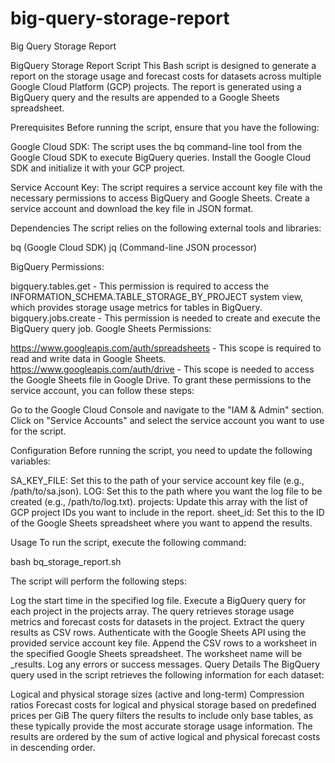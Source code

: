 # big-query-storage-report
Big Query Storage Report

BigQuery Storage Report Script
This Bash script is designed to generate a report on the storage usage and forecast costs for datasets across multiple Google Cloud Platform (GCP) projects. The report is generated using a BigQuery query and the results are appended to a Google Sheets spreadsheet.

Prerequisites
Before running the script, ensure that you have the following:

Google Cloud SDK: The script uses the bq command-line tool from the Google Cloud SDK to execute BigQuery queries. Install the Google Cloud SDK and initialize it with your GCP project.

Service Account Key: The script requires a service account key file with the necessary permissions to access BigQuery and Google Sheets. Create a service account and download the key file in JSON format.

Dependencies
The script relies on the following external tools and libraries:

bq (Google Cloud SDK)
jq (Command-line JSON processor)

BigQuery Permissions:

bigquery.tables.get - This permission is required to access the INFORMATION_SCHEMA.TABLE_STORAGE_BY_PROJECT system view, which provides storage usage metrics for tables in BigQuery.
bigquery.jobs.create - This permission is needed to create and execute the BigQuery query job.
Google Sheets Permissions:

https://www.googleapis.com/auth/spreadsheets - This scope is required to read and write data in Google Sheets.
https://www.googleapis.com/auth/drive - This scope is needed to access the Google Sheets file in Google Drive.
To grant these permissions to the service account, you can follow these steps:

Go to the Google Cloud Console and navigate to the "IAM & Admin" section.
Click on "Service Accounts" and select the service account you want to use for the script.

Configuration
Before running the script, you need to update the following variables:

SA_KEY_FILE: Set this to the path of your service account key file (e.g., /path/to/sa.json).
LOG: Set this to the path where you want the log file to be created (e.g., /path/to/log.txt).
projects: Update this array with the list of GCP project IDs you want to include in the report.
sheet_id: Set this to the ID of the Google Sheets spreadsheet where you want to append the results.

Usage
To run the script, execute the following command:

bash bq_storage_report.sh


The script will perform the following steps:

Log the start time in the specified log file.
Execute a BigQuery query for each project in the projects array. The query retrieves storage usage metrics and forecast costs for datasets in the project.
Extract the query results as CSV rows.
Authenticate with the Google Sheets API using the provided service account key file.
Append the CSV rows to a worksheet in the specified Google Sheets spreadsheet. The worksheet name will be <project>_results.
Log any errors or success messages.
Query Details
The BigQuery query used in the script retrieves the following information for each dataset:

Logical and physical storage sizes (active and long-term)
Compression ratios
Forecast costs for logical and physical storage based on predefined prices per GiB
The query filters the results to include only base tables, as these typically provide the most accurate storage usage information. The results are ordered by the sum of active logical and physical forecast costs in descending order.



